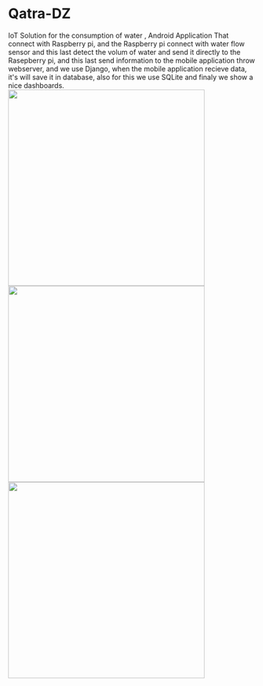 # Qatra-DZ
IoT Solution for the consumption of water , Android Application That connect with Raspberry pi, and the Raspberry pi connect with water flow sensor and this last detect the volum of water and send it directly to the Rasepberry pi, and this last send information to the mobile application throw webserver, and we use Django, when the mobile application recieve data, it's will save it in database, also for this we use SQLite and finaly we show a nice dashboards.
<img src="https://github.com/alitarfa/Qatra-DZ/blob/master/Screenshot_20180630-215022.png"  height=400/>
<img src="https://github.com/alitarfa/Qatra-DZ/blob/master/Screenshot_20180630-215031.png"  height=400/>
<img src="https://github.com/alitarfa/Qatra-DZ/blob/master/Screenshot_20180630-215047.png"  height=400/>
